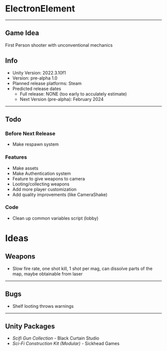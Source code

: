 # ElectronElement

---

## Game Idea
First Person shooter with unconventional mechanics

## Info
- Unity Version: 2022.3.10f1
- Version: pre-alpha 1.0
- Planned release platforms: Steam
- Predicted release dates
    - Full release: NONE (too early to acculately estimate)
    - Next Version (pre-alpha): February 2024

---

## Todo
### Before Next Release
- Make respawn system
### Features
- Make assets
- Make Authentication system
- Feature to give weapons to camera
- Looting/collecting weapons
- Add more player customization
- Add quality improvements (like CameraShake)
### Code
- Clean up common variables script (lobby)

# Ideas
## Weapons
- Slow fire rate, one shot kill, 1 shot per mag, can dissolve parts of the map, maybe obtainable from laser

---

## Bugs
- Shelf looting throws warnings

---

## Unity Packages
- *Scifi Gun Collection* - Black Curtain Studio
- *Sci-Fi Construction Kit (Modular)* - Sickhead Games